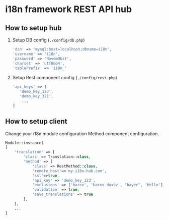 # i18n framework REST API hub

## How to setup hub

1. Setup DB config (`./config/db.php`)
    ```php
    'dsn' => 'mysql:host=localhost;dbname=i18n',
    'username' => 'i18n',
    'password' => 'Novem9bit',
    'charset' => 'utf8mb4',
    'tablePrefix' => 'i18n_'
    ```
2. Setup Rest component config (`./config/rest.php`)
    ```php
   'api_keys' => [
       'demo_key_123',
       'demo_key_321',
        ...
   ]
    ```
## How to setup client

Change your i18n module configuration Method component configuration.

```php
Module::instance(
[
    'translation' => [
        'class' => Translation::class,
        'method' => [
            'class' => RestMethod::class,
            'remote_host'=>'my.i18n-hub.com',
            'ssl'=>true,
            'api_key' => 'demo_key_123',
            'exclusions' => ['barev', 'barev duxov', "hayer", 'Hello'],
            'validation' => true,
            'save_translations' => true
        ],
    ],
    ...
]
```